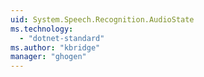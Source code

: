 ```yaml
---
uid: System.Speech.Recognition.AudioState
ms.technology: 
  - "dotnet-standard"
ms.author: "kbridge"
manager: "ghogen"
---
```

